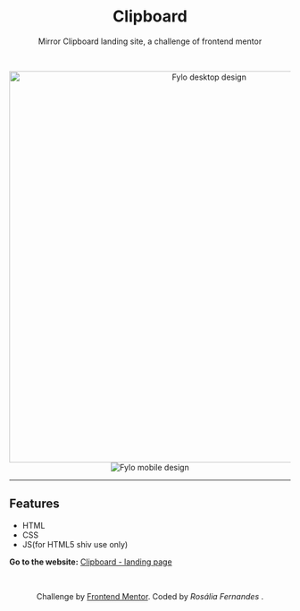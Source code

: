 <h1 align="center">Clipboard</h1>
<p align="center">Mirror Clipboard landing site, a challenge of frontend mentor</p> <br>

<p align="center">
    <img aling="center" src="https://github.com/jessicarf18/Clipboard-landing/blob/master/desktop-preview.jpg?raw=true" alt="Fylo desktop design" width="700"/>
    <img src="https://github.com/jessicarf18/Clipboard-landing/blob/master/mobile-design.jpg?raw=true" alt="Fylo mobile design"/>
</p>
<hr/>


## Features
- HTML
- CSS
- JS(for HTML5 shiv use only)

**Go to the website:**
[Clipboard - landing page](https://jessicarf18.github.io/clipboard/ "Clipboard")

<br>
<p align="center"> Challenge by <a href="https://www.frontendmentor.io/challenges">Frontend Mentor</a>. Coded by <i>Rosália Fernandes</i> . </p>
